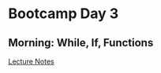 # Bootcamp Day 3

## Morning: While, If, Functions

[Lecture Notes](../lectures/pythonDay2.md)

<!--

## Afternoon: Dictionaries

[Lecture Notes](../assignments/bootcamp/parsing_gff/slides_asynchronous_or_livecoding_resources/readme.html)

## Homework: Parsing a .gff file

[Day 3 Homework](../assignments/bootcamp/parsing_gff/assignment/index.md)

## Daily Reflection

Please fill out [this survey](https://forms.gle/JtFJ9qV6wumP2vPY6) today at the end of class. 
-->
